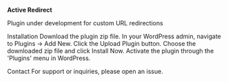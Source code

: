 **Active Redirect**

Plugin under development for custom URL redirections

Installation
Download the plugin zip file.
In your WordPress admin, navigate to Plugins -> Add New.
Click the Upload Plugin button.
Choose the downloaded zip file and click Install Now.
Activate the plugin through the 'Plugins' menu in WordPress.

Contact
For support or inquiries, please open an issue.
